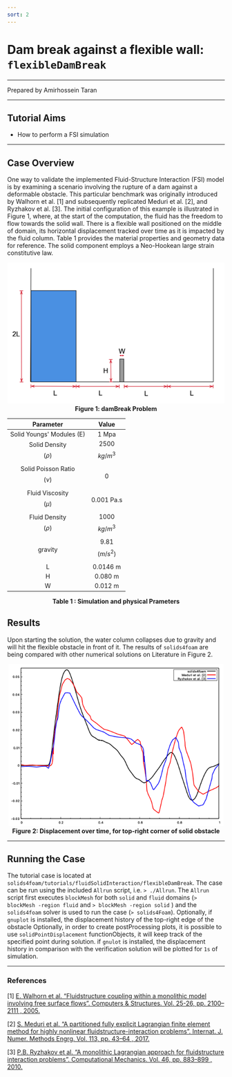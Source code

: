 ```yaml
---
sort: 2
---
```


# Dam break against a flexible wall: `flexibleDamBreak`

---

Prepared by Amirhossein Taran

---

## Tutorial Aims

- How to perform a FSI simulation

---

## Case Overview

One way to validate the implemented Fluid-Structure Interaction (FSI) model is by examining a scenario involving the rupture of a dam against a deformable obstacle. This particular benchmark was originally introduced by Walhorn et al. [1] and subsequently replicated Meduri et al. [2], and Ryzhakov et al. [3]. The initial configuration of this example is illustrated in Figure 1, where, at the start of the computation, the fluid has the freedom to flow towards the solid wall. There is a flexible wall positioned on the middle of domain, its horizontal displacement tracked over time as it is impacted by the fluid column. Table 1 provides the material properties and geometry data for reference. The solid component employs a Neo-Hookean large strain constitutive law.

<div style="text-align: center;">
  <img src="./images/2.png" alt="Image" width="600">
    <figcaption>
     <strong>Figure 1: damBreak Problem </strong>
    </figcaption>
</div>

<center>

| Parameter   | Value    |
| :-----: | :---: |
| Solid Youngs' Modules (E) | 1 Mpa   |
| Solid Density $$(\rho)$$ | 2500 $$kg/m^3$$   |
| Solid Poisson Ratio$$(\nu)$$ | 0   |
| Fluid Viscosity$$(\mu)$$ | 0.001 Pa.s   |
| Fluid Density$$(\rho)$$ | 1000 $$kg/m^3$$   |
| gravity | 9.81  $$(m/s^2)$$   |
| L | 0.0146 m   |
| H | 0.080 m   |
| W | 0.012 m   |

**Table 1 : Simulation and physical Prameters**

</center>

## Results

Upon starting the solution, the water column collapses due to gravity and will hit the flexible obstacle in front of it.
The results of `solids4foam` are being compared with other numerical solutions on Literature in Figure 2.

<div style="text-align: center;">
  <img src="./images/refCompare.png" alt="Image" width="500">
    <figcaption>
     <strong>Figure 2: Displacement over time, for top-right corner of solid obstacle 	</strong>
    </figcaption>
</div>



---

## Running the Case

The tutorial case is located at `solids4foam/tutorials/fluidSolidInteraction/flexibleDamBreak`. The case can be run using the included `Allrun` script, i.e. `> ./Allrun`.  The `Allrun` script first executes `blockMesh` for both `solid` and `fluid` domains (`> blockMesh -region fluid` and `> blockMesh -region solid` ) and the `solids4foam` solver is used to run the case (`> solids4Foam`).  Optionally, if `gnuplot` is installed, the displacement history of the top-right edge of the obstacle
Optionally, in order to create postProcessing plots, it is possible to use `solidPointDisplacement` functionObjects, it will keep track of the specified point during solution. if `gnulot` is installed, the displacement history in comparison with the verification solution will be plotted for `1s` of simulation.

---

### References

[1] [E. Walhorn et al. “Fluidstructure coupling within a monolithic model involving free surface flows”.
Computers & Structures. Vol. 25-26, pp. 2100–2111 , 2005.](https://www.sciencedirect.com/science/article/pii/S0045794905001768)

[2] [S. Meduri et al. “A partitioned fully explicit Lagrangian finite element method for highly nonlinear
fluidstructure-interaction problems”. Internat. J. Numer. Methods Engrg. Vol. 113, pp. 43–64 ,
2017.](https://onlinelibrary.wiley.com/doi/abs/10.1002/nme.5602)

[3] [P.B. Ryzhakov et al. “A monolithic Lagrangian approach for fluidstructure interaction problems”.
Computational Mechanics. Vol. 46, pp. 883–899 , 2010.](https://link.springer.com/article/10.1007/s00466-010-0522-0)
